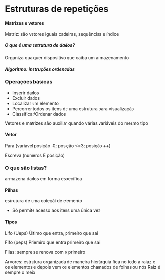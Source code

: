 # Estruturas de repetições

#### Matrizes e vetores

Matriz: são vetores iguais cadeiras, sequências e índice

##### O que é uma estrutura de dados?

Organiza qualquer dispositivo que caiba um armazenamento 

##### Algoritmo: instruções ordenadas

### Operações básicas 

- Inserir dados
- Excluir dados
- Localizar um elemento
- Percorrer todos os itens de uma estrutura para visualização
- Classificar/Ordenar dados

Vetores e matrizes são auxiliar quando várias variáveis do mesmo tipo

#### Vetor

Para (variavel posição :0; posição <=3; posição ++)

Escreva (numeros E posição)

### O que são listas?

armazena dados em forma especifica 

#### Pilhas
estrutura de uma coleçãi de elemento 
* Só permite acesso aos itens uma única vez
#### Tipos

Lifo (Ueps)
Último que entra, primeiro que sai

Fifo (peps)
Priemiro que entra primeiro que sai

Filas: sempre se renova com o primeiro

Arvores:
estrutura organizada de maneira hierárquia  fica no todo a raiaz e os elementos e depois vem os elementos chamados de folhas ou nós
Raiz é sempre o meio

 
